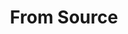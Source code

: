 ---
layout: default
title: From Source
parent: Installation
nav_order: 2
has_children: true
permalink: /installation/fromsource
---